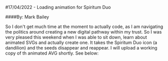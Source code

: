 #17/04/2022 - Loading animation for Spiritum Duo

####By: Mark Bailey

So I don't get much time at the moment to actually code, as I am navigating the politics around creating a new digital pathway within my trust. So I was very pleased this weekend when I was able to sit down, learn about animated SVGs and actually create one. It takes the Spiritum Duo icon (a dandilion) and the seeds disappear and reappear. I will upload a working copy of th animated AVG shortly. See below:


